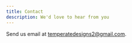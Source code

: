 ```yaml
---
title: Contact
description: We'd love to hear from you
---
```


Send us email at temperatedesigns2@gmail.com.
